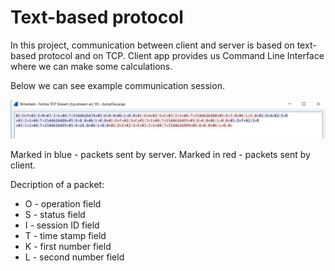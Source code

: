 # Text-based protocol

In this project, communication between client and server is based on text-based protocol and on TCP.
Client app provides us Command Line Interface where we can make some calculations.

Below we can see example communication session.

![alt text](https://raw.githubusercontent.com/DavidSolomon22/Text-based_protocol/master/12.jpg)

Marked in blue - packets sent by server.
Marked in red - packets sent by client.

Decription of a packet:
  - O - operation field
  - S - status field
  - I - session ID field
  - T - time stamp field
  - K - first number field
  - L - second number field
